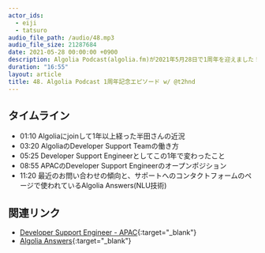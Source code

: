 ```yaml
---
actor_ids:
  - eiji
  - tatsuro
audio_file_path: /audio/48.mp3
audio_file_size: 21287684
date: 2021-05-28 00:00:00 +0900
description: Algolia Podcast(algolia.fm)が2021年5月28日で1周年を迎えました！Developer Support Engineerの半田さん(@t2hnd)に近況とOpen Positionについて話しました
duration: "16:55"
layout: article
title: 48. Algolia Podcast 1周年記念エピソード w/ @t2hnd
---
```


## タイムライン

- 01:10 Algoliaにjoinして1年以上経った半田さんの近況
- 03:20 AlgoliaのDeveloper Support Teamの働き方
- 05:25 Developer Support Engineerとしてこの1年で変わったこと 
- 08:55 APACのDeveloper Support Engineerのオープンポジション
- 11:20 最近のお問い合わせの傾向と、サポートへのコンタクトフォームのページで使われているAlgolia Answers(NLU技術)

## 関連リンク

- [Developer Support Engineer - APAC](https://www.algolia.com/careers/developer-support-engineer-apac-australia-japan){:target="_blank"}
- [Algolia Answers](https://www.algolia.com/doc/guides/algolia-ai/answers/){:target="_blank"}
